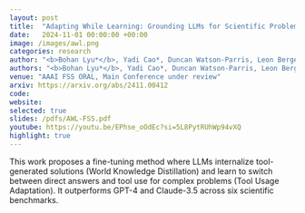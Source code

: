```yaml
---
layout: post
title:  "Adapting While Learning: Grounding LLMs for Scientific Problems with Intelligent Tool Usage Adaptation"
date:   2024-11-01 00:00:00 +00:00
image: /images/awl.png
categories: research
author: "<b>Bohan Lyu*</b>, Yadi Cao*, Duncan Watson-Parris, Leon Bergen, Taylor Berg-Kirkpatrick, Rose Yu"
authors: "<b>Bohan Lyu*</b>, Yadi Cao*, Duncan Watson-Parris, Leon Bergen, Taylor Berg-Kirkpatrick, Rose Yu"
venue: "AAAI FSS ORAL, Main Conference under review"
arxiv: https://arxiv.org/abs/2411.00412
code: 
website: 
selected: true
slides: /pdfs/AWL-FSS.pdf
youtube: https://youtu.be/EPhse_oOdEc?si=5L8PytRUhWp94vXQ
highlight: true
---
```

This work proposes a fine-tuning method where LLMs internalize tool-generated solutions (World Knowledge Distillation) and learn to switch between direct answers and tool use for complex problems (Tool Usage Adaptation). It outperforms GPT-4 and Claude-3.5 across six scientific benchmarks.